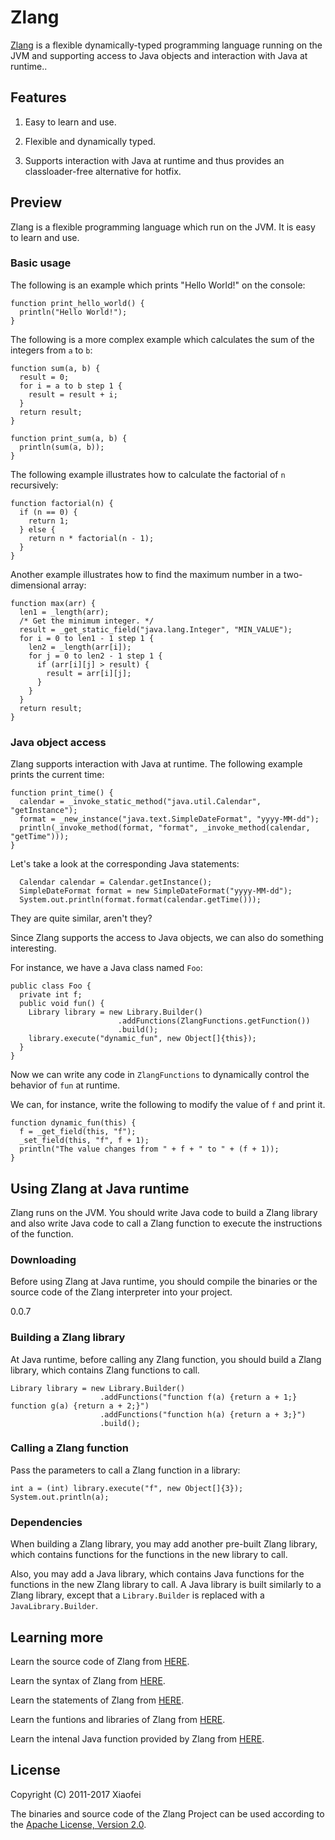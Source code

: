 # Zlang

[Zlang](https://github.com/Xiaofei-it/Zlang) is a flexible dynamically-typed programming language running on the JVM and
supporting access to Java objects and interaction with Java at runtime..

## Features

1. Easy to learn and use.

2. Flexible and dynamically typed.

3. Supports interaction with Java at runtime and thus provides an classloader-free alternative for hotfix.

## Preview

Zlang is a flexible programming language which run on the JVM. It is easy to learn and use.

### Basic usage

The following is an example which prints "Hello World!" on the console:

```
function print_hello_world() {
  println("Hello World!");
}
```

The following is a more complex example which calculates the sum of the integers from `a` to `b`:

```
function sum(a, b) {
  result = 0;
  for i = a to b step 1 {
    result = result + i;
  }
  return result;
}

function print_sum(a, b) {
  println(sum(a, b));
}
```

The following example illustrates how to calculate the factorial of `n` recursively:

```
function factorial(n) {
  if (n == 0) {
    return 1;
  } else {
    return n * factorial(n - 1);
  }
}
```

Another example illustrates how to find the maximum number in a two-dimensional array:

```
function max(arr) {
  len1 = _length(arr);
  /* Get the minimum integer. */
  result = _get_static_field("java.lang.Integer", "MIN_VALUE");
  for i = 0 to len1 - 1 step 1 {
    len2 = _length(arr[i]);
    for j = 0 to len2 - 1 step 1 {
      if (arr[i][j] > result) {
        result = arr[i][j];
      }
    }
  }
  return result;
}
```

### Java object access

Zlang supports interaction with Java at runtime. The following example prints the current time:

```
function print_time() {
  calendar = _invoke_static_method("java.util.Calendar", "getInstance");
  format = _new_instance("java.text.SimpleDateFormat", "yyyy-MM-dd");
  println(_invoke_method(format, "format", _invoke_method(calendar, "getTime")));
}
```

Let's take a look at the corresponding Java statements:
```
  Calendar calendar = Calendar.getInstance();
  SimpleDateFormat format = new SimpleDateFormat("yyyy-MM-dd");
  System.out.println(format.format(calendar.getTime()));
```

They are quite similar, aren't they?

Since Zlang supports the access to Java objects, we can also do something interesting.

For instance, we have a Java class named `Foo`:

```
public class Foo {
  private int f;
  public void fun() {
    Library library = new Library.Builder()
                        .addFunctions(ZlangFunctions.getFunction())
                        .build();
    library.execute("dynamic_fun", new Object[]{this});
  }
}
```

Now we can write any code in `ZlangFunctions` to dynamically control the behavior of `fun` at runtime.

We can, for instance, write the following to modify the value of `f` and print it.

```
function dynamic_fun(this) {
  f = _get_field(this, "f");
  _set_field(this, "f", f + 1);
  println("The value changes from " + f + " to " + (f + 1));
}
```

## Using Zlang at Java runtime

Zlang runs on the JVM.
You should write Java code to build a Zlang library and also write Java code to call a Zlang function
to execute the instructions of the function.

### Downloading

Before using Zlang at Java runtime, you should compile the binaries or the source code
of the Zlang interpreter into your project.

0.0.7

### Building a Zlang library

At Java runtime, before calling any Zlang function, you should build a Zlang library, which contains Zlang functions to call.

```
Library library = new Library.Builder()
                    .addFunctions("function f(a) {return a + 1;} function g(a) {return a + 2;}")
                    .addFunctions("function h(a) {return a + 3;}")
                    .build();
```

### Calling a Zlang function

Pass the parameters to call a Zlang function in a library:

```
int a = (int) library.execute("f", new Object[]{3});
System.out.println(a);
```

### Dependencies

When building a Zlang library, you may add another pre-built Zlang library, which contains functions
for the functions in the new library to call.

Also, you may add a Java library, which contains Java functions for the functions in the new Zlang
library to call. A Java library is built similarly to a Zlang library, except that a `Library.Builder`
is replaced with a `JavaLibrary.Builder`.

## Learning more

Learn the source code of Zlang from [HERE](https://github.com/Xiaofei-it/Zlang).

Learn the syntax of Zlang from [HERE](docs/syntax.md).

Learn the statements of Zlang from [HERE](docs/statements.md).

Learn the funtions and libraries of Zlang from [HERE](docs/functions_libraries.md).

Learn the intenal Java function provided by Zlang from [HERE](docs/internal_java_functions.md).

## License

Copyright (C) 2011-2017 Xiaofei

The binaries and source code of the Zlang Project can be used according to the
[Apache License, Version 2.0](http://www.apache.org/licenses/LICENSE-2.0.html).